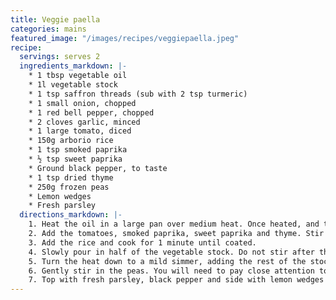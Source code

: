 ```yaml
---
title: Veggie paella
categories: mains
featured_image: "/images/recipes/veggiepaella.jpeg"
recipe:
  servings: serves 2
  ingredients_markdown: |-
    * 1 tbsp vegetable oil
    * 1l vegetable stock
    * 1 tsp saffron threads (sub with 2 tsp turmeric)
    * 1 small onion, chopped
    * 1 red bell pepper, chopped
    * 2 cloves garlic, minced
    * 1 large tomato, diced
    * 150g arborio rice
    * 1 tsp smoked paprika
    * ½ tsp sweet paprika
    * Ground black pepper, to taste
    * 1 tsp dried thyme
    * 250g frozen peas
    * Lemon wedges
    * Fresh parsley
  directions_markdown: |-
    1. Heat the oil in a large pan over medium heat. Once heated, and the onions and peppers. Cook until softened and lightly browned, about 3-5 minutes. Add the garlic and cook for another minute. 
    2. Add the tomatoes, smoked paprika, sweet paprika and thyme. Stir and cook for 1-2 minutes.
    3. Add the rice and cook for 1 minute until coated.
    4. Slowly pour in half of the vegetable stock. Do not stir after this point or it will release starches and cause creamier rice. Turn the heat to medium-high, and bring to a heavy simmer for 1-2 minutes. 
    5. Turn the heat down to a mild simmer, adding the rest of the stock as needed, but do not over-stir. Simmer for 15-20 minutes until rice is al dente.
    6. Gently stir in the peas. You will need to pay close attention to the socarrat forming on the bottom of the pan (the golden rice crust). You will start to hear a snap, crackle, and pop, along with smelling a nutty aroma. This should take 1-2 minutes to form.
    7. Top with fresh parsley, black pepper and side with lemon wedges to serve.
---
```

